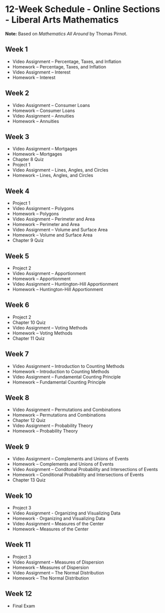 # 12-Week Schedule - Online Sections - Liberal Arts Mathematics

**Note:** Based on _Mathematics All Around_ by Thomas Pirnot.

## Week 1
* Video Assignment – Percentage, Taxes, and Inflation
* Homework – Percentage, Taxes, and Inflation
* Video Assignment – Interest
* Homework – Interest


## Week 2
* Video Assignment – Consumer Loans
* Homework – Consumer Loans
* Video Assignment – Annuities
* Homework – Annuities


## Week 3
* Video Assignment – Mortgages
* Homework – Mortgages
* Chapter 8 Quiz
* Project 1
* Video Assignment – Lines, Angles, and Circles
* Homework – Lines, Angles, and Circles


## Week 4
* Project 1
* Video Assignment – Polygons
* Homework – Polygons
* Video Assignment – Perimeter and Area
* Homework – Perimeter and Area
* Video Assignment – Volume and Surface Area
* Homework – Volume and Surface Area
* Chapter 9 Quiz


## Week 5
* Project 2
* Video Assignment – Apportionment
* Homework – Apportionment
* Video Assignment – Huntington-Hill Apportionment
* Homework – Huntington-Hill Apportionment


## Week 6
* Project 2
* Chapter 10 Quiz
* Video Assignment – Voting Methods
* Homework – Voting Methods
* Chapter 11 Quiz


## Week 7
* Video Assignment – Introduction to Counting Methods
* Homework – Introduction to Counting Methods
* Video Assignment – Fundamental Counting Principle
* Homework – Fundamental Counting Principle


## Week 8
* Video Assignment – Permutations and Combinations
* Homework – Permutations and Combinations
* Chapter 12 Quiz
* Video Assignment – Probability Theory
* Homework – Probability Theory


## Week 9
* Video Assignment – Complements and Unions of Events
* Homework – Complements and Unions of Events
* Video Assignment – Conditonal Probability and Intersections of Events
* Homework – Conditional Probability and Intersections of Events
* Chapter 13 Quiz


## Week 10
* Project 3
* Video Assignment - Organizing and Visualizing Data
* Homework - Organizing and Visualizing Data
* Video Assignment – Measures of the Center
* Homework – Measures of the Center



## Week 11
* Project 3
* Video Assignment – Measures of Dispersion
* Homework – Measures of Dispersion
* Video Assignment – The Normal Distribution
* Homework – The Normal Distribution


## Week 12
* Final Exam

